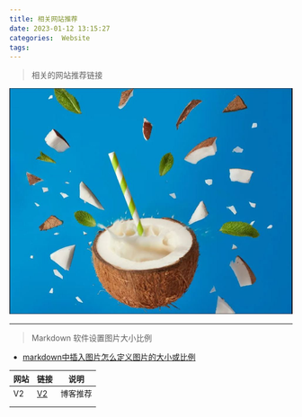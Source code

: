 ```yaml
---
title: 相关网站推荐
date: 2023-01-12 13:15:27
categories:  Website
tags:
---
```

> 相关的网站推荐链接

<!--more-->



![](../images/2023011201.JPG)

---
>  Markdown 软件设置图片大小比例

* [markdown中插入图片怎么定义图片的大小或比例](https://www.zhihu.com/question/23378396)



|   网站   |   链接   |   说明   |
| ---- | ---- | ---- |
|  V2    |  [V2](https://v2.nl/)    |博客推荐      |
|      |      |      |
|      |      |      |

